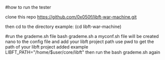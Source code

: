 #how to run the tester

clone this repo https://github.com/0x050f/libft-war-machine.git

then cd to the directory example: (cd libft-war-machine) 

#run the grademe.sh file
bash grademe.sh
a myconf.sh file will be created
nano to the config file
and add your libft project path use pwd to get the path of your libft project
added example LIBFT_PATH="/home/$user/core/libft"
then run the bash grademe.sh again
